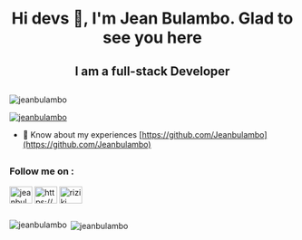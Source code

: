 <h1 align="center">Hi devs 👋, I'm Jean Bulambo. Glad to see you here</h1>

<h2 align="center"> I am a full-stack Developer</h2>

<h2></h2>

<p align="left"> <img src="https://komarev.com/ghpvc/?username=jeanbulambo&label=Profile%20views&color=0e75b6&style=flat" alt="jeanbulambo" /> </p>

<p align="left"> <a href="https://github.com/ryo-ma/github-profile-trophy"><img src="https://github-profile-trophy.vercel.app/?username=jeanbulambo" alt="jeanbulambo" /></a> </p>

- 📄 Know about my experiences [https://github.com/Jeanbulambo](https://github.com/Jeanbulambo)
<h2></h2>

<h3 align="left">Follow me on :</h3>
<p align="left">
<a href="https://twitter.com/jeanbulambo4" target="blank"><img align="center" src="https://raw.githubusercontent.com/rahuldkjain/github-profile-readme-generator/master/src/images/icons/Social/twitter.svg" alt="jeanbulambo4" height="30" width="40" /></a>
<a href="https://linkedin.com/in/https://www.linkedin.com/in/jean-bulambo-20662a14a/" target="blank"><img align="center" src="https://raw.githubusercontent.com/rahuldkjain/github-profile-readme-generator/master/src/images/icons/Social/linked-in-alt.svg" alt="https://www.linkedin.com/in/jean-bulambo-20662a14a/" height="30" width="40" /></a>
<a href="https://fb.com/riziki bulambo" target="blank"><img align="center" src="https://raw.githubusercontent.com/rahuldkjain/github-profile-readme-generator/master/src/images/icons/Social/facebook.svg" alt="riziki bulambo" height="30" width="40" /></a>
</p>
<h2></h2>

<p><img align="left" src="https://github-readme-stats.vercel.app/api/top-langs?username=jeanbulambo&show_icons=true&locale=en&layout=compact" alt="jeanbulambo" /></p>

<p>&nbsp;<img align="center" src="https://github-readme-stats.vercel.app/api?username=jeanbulambo&show_icons=true&locale=en" alt="jeanbulambo" /></p>

